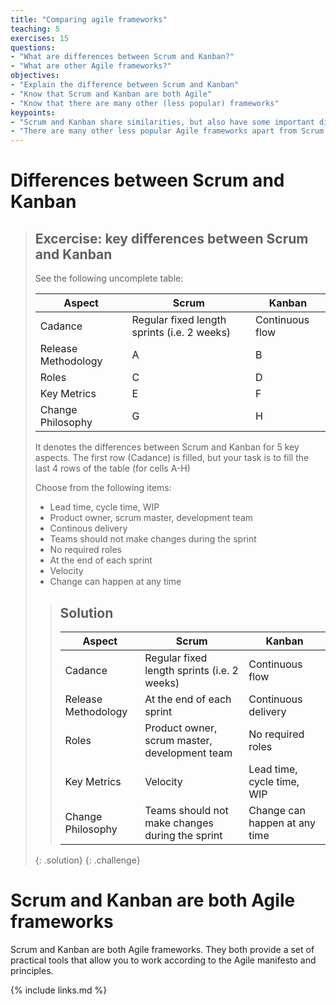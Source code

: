 ```yaml
---
title: "Comparing agile frameworks"
teaching: 5
exercises: 15
questions:
- "What are differences between Scrum and Kanban?"
- "What are other Agile frameworks?"
objectives:
- "Explain the difference between Scrum and Kanban"
- "Know that Scrum and Kanban are both Agile"
- "Know that there are many other (less popular) frameworks"
keypoints:
- "Scrum and Kanban share similarities, but also have some important differences"
- "There are many other less popular Agile frameworks apart from Scrum and Kanban"
---
```

# Differences between Scrum and Kanban
[comment]: <> (This excercise is literally copied from https://www.atlassian.com/agile/kanban/kanban-vs-scrum)
> ## Excercise: key differences between Scrum and Kanban
> See the following uncomplete table:
>
> | Aspect              | Scrum | Kanban |
> |---------------------|-------|--------|
> | Cadance             | Regular fixed length sprints (i.e. 2 weeks) | Continuous flow |
> | Release Methodology | A     | B      |
> | Roles               | C     | D      |
> | Key Metrics         | E     | F      |
> | Change Philosophy   | G     | H      |
>
> It denotes the differences between Scrum and Kanban for 5 key aspects.
> The first row (Cadance) is filled, but your task is to fill the last 4 rows of the table (for cells A-H)
>
> Choose from the following items:
> - Lead time, cycle time, WIP
> - Product owner, scrum master, development team
> - Continous delivery
> - Teams should not make changes during the sprint
> - No required roles
> - At the end of each sprint
> - Velocity
> - Change can happen at any time
>
> > ## Solution
> >
> > | Aspect              | Scrum | Kanban |
> > |---------------------|-------|--------|
> > | Cadance             | Regular fixed length sprints (i.e. 2 weeks) | Continuous flow |
> > | Release Methodology | At the end of each sprint | Continuous delivery      |
> > | Roles               | Product owner, scrum master, development team | No required roles |
> > | Key Metrics         | Velocity | Lead time, cycle time, WIP |
> > | Change Philosophy   | Teams should not make changes during the sprint | Change can happen at any time |
> >
> {: .solution}
{: .challenge}

# Scrum and Kanban are both Agile frameworks
Scrum and Kanban are both Agile frameworks.
They both provide a set of practical tools that allow you to work according to the Agile manifesto and principles.


{% include links.md %}
